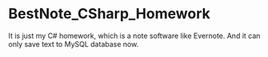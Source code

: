 # BestNote_CSharp_Homework
It is just my C# homework, which is a note software like Evernote. And it can only save text to MySQL database now.
